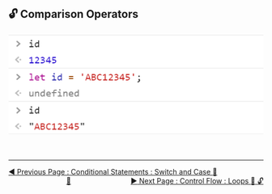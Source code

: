 ## :unlock: Comparison Operators

![](.gitbook/assets/image%20%2814%29.png)
<br><br><br>

<hr>

[:arrow_backward: Previous Page : Conditional Statements : Switch and Case :key: ](../conditional-statements/switch-and-case.md) &nbsp;&nbsp;&nbsp;&nbsp;&nbsp;&nbsp;&nbsp;&nbsp;&nbsp;&nbsp;&nbsp;&nbsp;&nbsp;&nbsp;&nbsp;&nbsp;&nbsp;&nbsp;&nbsp;&nbsp;&nbsp;&nbsp;&nbsp;&nbsp;&nbsp;&nbsp;&nbsp;&nbsp;&nbsp;[:house_with_garden:](../../README.md)&nbsp;&nbsp;&nbsp;&nbsp;&nbsp;&nbsp;&nbsp;&nbsp;&nbsp;&nbsp;&nbsp;&nbsp;&nbsp;&nbsp;&nbsp;&nbsp;&nbsp;&nbsp;&nbsp;&nbsp;&nbsp;&nbsp;&nbsp;&nbsp;&nbsp;&nbsp;&nbsp;&nbsp;&nbsp; [:arrow_forward: Next Page : Control Flow : Loops :triangular_flag_on_post: :unlock:](../loops/README.md)
